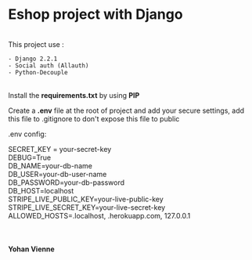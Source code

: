 <h1>Eshop project with Django </h1>


<br>
This project use :
    
    - Django 2.2.1 
    - Social auth (Allauth)
    - Python-Decouple

<br>
Install the <b>requirements.txt</b>  by using <b>PIP</b>

Create a <b>.env</b> file at the root of project and add your secure settings, add this file to .gitignore to don't expose this file to public

.env config:

SECRET_KEY = your-secret-key<br>
DEBUG=True<br>
DB_NAME=your-db-name<br>
DB_USER=your-db-user-name<br>
DB_PASSWORD=your-db-password<br>
DB_HOST=localhost<br>
STRIPE_LIVE_PUBLIC_KEY=your-live-public-key<br>
STRIPE_LIVE_SECRET_KEY=your-live-secret-key<br>
ALLOWED_HOSTS=.localhost, .herokuapp.com, 127.0.0.1<br>


<br>
<h4>Yohan Vienne</h4>

